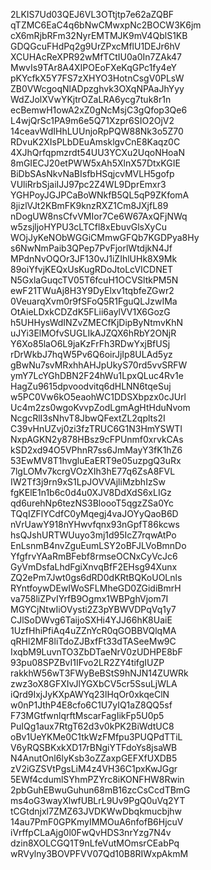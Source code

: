 2LKIS7Ud03QEJ6VL3OTtjtp7e62aZQBF
qTZMC6EaC4q6bNwCMwxpNc2BOCW3K6jm
cX6mRjbRFm32NyrEMTMJK9mV4QblS1KB
GDQGcuFHdPq2g9UrZPxcMflU1DEJr6hV
XCUHAcReXPR92wMfTCtIU0a0In7ZAk47
MwvIs9TAr8A4XIPOEoFXeKqGPc1fy4eY
pKYcfkX5Y7FS7zXHYO3HotnCsgV0PLsW
ZB0VWcgoqNlADpzghvk3OXqNPAaJhYyy
WdZJolXVwYKjtrOZaLRA6ycg7tuk8r1n
ecBemwH1owA2xZ0gNcMsjC3gQfop3Qe6
L4wjQrSc1PA9m6e5Q71Xzpr6SIO2OjV2
14ceavWdIHhLUUnjoRpPQW88Nk3o5Z70
RDvuK2XIsPLbDEuAmsklgvCnE8Kaqz0C
4XJhQrfqpmzrdt54UU3YCXu2UqoNHoaN
8mGIECJ20etPWW5xAh5XlnX57DtxKGIE
BiDbSAsNkvNaBIsfbHSqjcvMVLH5gofp
VUliRrbSjaiIJJ97pc2Z4WL9DprEmxr3
YGHPoyJGJPCaBoWNkfB5QL5qP9ZKfomA
8jizlVJt2KBmFK9knzRXZ1Cm8JXjfL89
nDogUW8nsCfvVMIor7Ce6W67AxQFjNWq
w5zsjljoHYPU3cLTCfl8xEbuvGlsXyCu
WOjJyKeNObWGGiCMmwGFQb7KGDPya8Hy
s6NwNmPaib3QPep7PvFjorlWtdjkN4Jf
MPdnNvOQOr3JF130vJ1iZIhlUHk8X9Mk
89oiYfvjKEQxUsKugRDoJtoLcVICDNET
N5GxlaGuqcTV05T6fcuH1OCVSltkPM5N
ewF21TWuAj8H3Y9DyElxv1tqbfeZGwr2
0VeuarqXvm0r9fSFoQ5R1FguQLJzwIMa
OtAieLDxkCDZdK5FLii6aylVV1X6GozG
h5UHHysWdINZvZMECfKjDipByNtmvKhN
uJYi3ElMOfvSUGLIkAJZQX6hRbY2ONjR
Y6Xo85laO6L9jaKzFrFh3RDwYxjBfUSj
rDrWkbJ7hqW5Pv6Q6oirJjIp8ULAd5yz
gBwNu7svMRxhhAHJpUkyS70rd5vvSRFW
ymY7LcYGhDBN2F24hWu1LpxQLuc4Rv1e
HagZu9615dpvoodvitq6dHLNN6tqeSuj
w5PC0Vw6kO5eaohWC1DDSXbpzx0cJUrl
Uc4m2zs0wgoKvvpZodLgmAgHtHduNvom
NcgcRlI3sNhvT8JbwQFextZL2qplts2I
C39vHnUZvj0zi3fzTRUC6G1N3HmYSWTI
NxpAGKN2y878HBsz9cFPUnmf0xrvkCAs
kSD2xd94O5VPhnR7ss6JmMayY3fK1hZ6
53EwMV8T1hvgluEaERT9e05uzpgQ3uRx
7lgLOMv7kcrgVOzXIh3hE77q6ZsA8FVL
IW2Tf3j9rn9xS1LpJOVVAjliMzbhIzSw
fgKElE1n1b6c0d4u0XJV8DdXdS6xLIGz
qd6urehNp6tezNS3BloooT5qgzZSa0Yc
TQqIZFlYCdfC0yMqegj4vaJOYyQaoB6D
nVrUawY918nYHwvfqnx93nGpfT86kcws
hsQJshURTWUuyo3mj1d95IcZ7rqwAtPo
EnLsnmB4nvZguEumLSY2oBFJLVoBmnDo
YfgfrvYAaRmBFebf8rmseOCNxCyVcJc6
GyVmDsfaLhdFgiXnvqBfF2EHsg94Xunx
ZQ2ePm7Jwt0gs6dRD0dKRtBQKoUOLnls
RYntfoywDEwIWoSFLMheGD0ZGidiBmrH
va758liZPvIYrfB9Ogmx1WBPghVjom7I
MGYCjNtwIiOVysti2Z3pYBWVDPqVq1y7
CJlSoDWvg6TaijoSXHi4YJJ66hK8UaiE
1UzfHhiPfiAq4uZZnYcR0qGOBBVQlqMA
qRHl2MF8liTdoZJBxfFt33dTASeeMw9C
IxqbM9LuvnTO3ZbDTaeNrV0zUDHPE8bF
93pu08SPZBvI1IFvo2LR2ZY4tifgIUZP
rakkhW56wT3FWyBeBStS9hNJN14ZUWRk
zwz3oX8GFXIvJlYGXbCV5cr5SsuLjWLA
iQrd9IxjJyKXpAWYq23lHqOr0xkqeClN
w0nP1JthP4E8cfo6C1U7yIQ1aZ8QQ5sf
F73MGtfwnlqrftMscarFagIikFp5U0p5
PuIQg1aux7RtgT62d3v0kPK2BiWdtUC8
oBv1UeYKMe0C1tkWzFMfpu3PUQPdTTiL
V6yRQSBKxkXD17rBNgiYTFdoYs8jsaWB
N4AnutOnl6lyKsb3oZZaxpGEFXfUXDB5
zV2iGZSVtPgsLiM4z4VH36C1pxKwJGgr
5EWf4cdumlSYhmPZYrc8iKONFHW8Rwin
2pbGuhEBwuGuhun68mB16zcCsCcdTBmG
ms4oG3wayXlwfUBLrL9Uv9PgQ0uVq2YT
tCGtdnjxl7ZMZ63JVDKWwDbqkmucbjhw
14au7PmF0GPKmyIMMOuA6nfofB6HjcuV
iVrffpCLaAjg0l0FwQvHDS3nrYzg7N4v
dzin8XOLCGQ1T9nLfeVutMOmsrCEabPq
wRVylny3BOVPFVV07Qd10B8RIWxpAkmM

